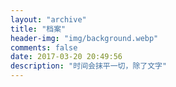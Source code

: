 ```yaml
---
layout: "archive"
title: "档案"
header-img: "img/background.webp"
comments: false
date: 2017-03-20 20:49:56
description: "时间会抹平一切，除了文字"
---
```

